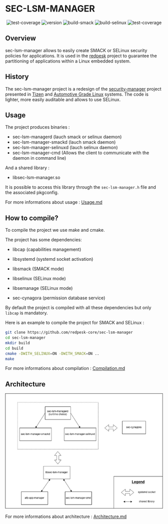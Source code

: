 # SEC-LSM-MANAGER

<div align="center">
<img src="https://img.shields.io/badge/project-redpesk-red" alt="test-coverage">
<img src="https://img.shields.io/badge/version-2.0-blue" alt="version">
<img src="https://img.shields.io/badge/build smack-success-success" alt="build-smack">
<img src="https://img.shields.io/badge/build selinux-success-success" alt="build-selinux">
<img src="https://img.shields.io/badge/tests_coverage-90-green" alt="test-coverage">
</div>

## Overview

sec-lsm-manager allows to easily create SMACK or SELinux security policies for applications.
It is used in the [redpesk](https://docs.redpesk.bzh/) project to guarantee the partitioning of applications within a Linux embedded system.

## History

The sec-lsm-manager project is a redesign of the [security-manager](https://github.com/Samsung/security-manager) project presented in [Tizen](https://www.tizen.org/) and [Automotive Grade Linux](https://www.automotivelinux.org/) systems. The code is lighter, more easily auditable and allows to use SELinux.

## Usage

The project produces binaries :

- sec-lsm-managerd (lauch smack or selinux daemon)
- sec-lsm-manager-smackd (lauch smack daemon)
- sec-lsm-manager-selinuxd (lauch selinux daemon)
- sec-lsm-manager-cmd (Allows the client to communicate with the daemon in command line)

And a shared library :

- libsec-lsm-manager.so

It is possible to access this library through the `sec-lsm-manager.h` file and the associated pkgconfig.

For more informations about usage : [Usage.md](./docs/Usage.md)

## How to compile?

To compile the project we use make and cmake.

The project has some dependencies:

- libcap (capabilities management)

- libsystemd (systemd socket activation)

- libsmack (SMACK mode)

- libselinux (SELinux mode)

- libsemanage (SELinux mode)

- sec-cynagora (permission database service)

By default the project is compiled with all these dependencies but only `libcap` is mandatory.

Here is an example to compile the project for SMACK and SELinux :

```bash
git clone https://github.com/redpesk-core/sec-lsm-manager
cd sec-lsm-manager
mkdir build
cd build
cmake -DWITH_SELINUX=ON -DWITH_SMACK=ON ..
make
```

For more informations about compilation : [Compilation.md](./docs/Compilation.md)

## Architecture

<div align="center">
<img src="./docs/images/sec-lsm-manager.png" alt="architecture">
</div>

For more informations about architecture : [Architecture.md](./docs/Architecture.md)